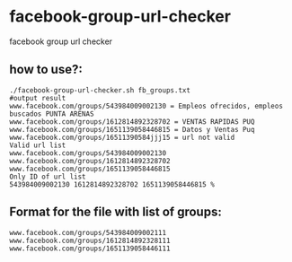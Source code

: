 # facebook-group-url-checker
facebook group url checker

## how to use?:
```console
./facebook-group-url-checker.sh fb_groups.txt
#output result
www.facebook.com/groups/543984009002130 = Empleos ofrecidos, empleos buscados PUNTA ARENAS
www.facebook.com/groups/1612814892328702 = VENTAS RAPIDAS PUQ
www.facebook.com/groups/1651139058446815 = Datos y Ventas Puq
www.facebook.com/groups/16511390584jjj15 = url not valid
Valid url list
www.facebook.com/groups/543984009002130
www.facebook.com/groups/1612814892328702
www.facebook.com/groups/1651139058446815
Only ID of url list
543984009002130 1612814892328702 1651139058446815 %

```

## Format for the file with list of groups:
```console
www.facebook.com/groups/543984009002111
www.facebook.com/groups/1612814892328111
www.facebook.com/groups/1651139058446111
```



